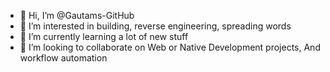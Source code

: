 - 👋 Hi, I’m @Gautams-GitHub
- 👀 I’m interested in building, reverse engineering, spreading words
- 🌱 I’m currently learning a lot of new stuff
- 💞️ I’m looking to collaborate on Web or Native Development projects, And workflow automation


<!---
Gautams-GitHub/Gautams-GitHub is a ✨ special ✨ repository because its `README.md` (this file) appears on your GitHub profile.
You can click the Preview link to take a look at your changes.
--->
